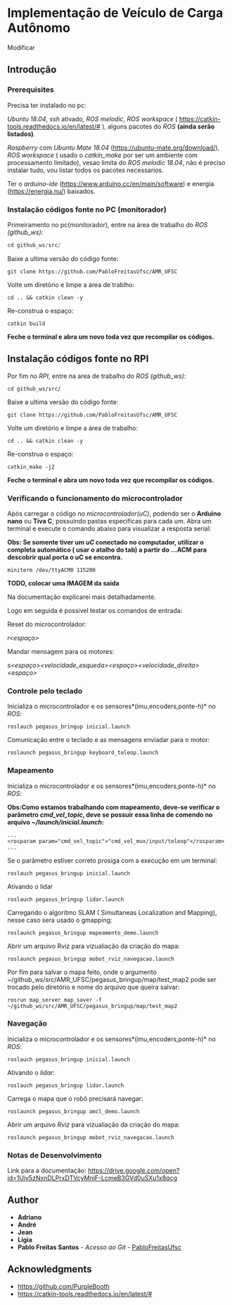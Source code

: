 # Implementação de Veículo de Carga Autônomo

Modificar

## Introdução




### Prerequisites

Precisa ter instalado no pc:

*Ubuntu 18.04*, *ssh* ativado, *ROS melodic*, *ROS workspace* ( https://catkin-tools.readthedocs.io/en/latest/# ), alguns pacotes do *ROS* **(ainda serão listados)**.

*Raspberry* com *Ubuntu Mate 18.04* (https://ubuntu-mate.org/download/), *ROS workspace* ( usado o *catkin_make* por ser um ambiente com processamento limitado), vesao limita do *ROS melodic 18.04*, não é preciso instalar tudo, vou listar todos os pacotes necessarios.

Ter o *arduino-ide* (https://www.arduino.cc/en/main/software) e energia (https://energia.nu/) baixados.


### Instalação códigos fonte no PC (monitorador)


Primeiramento no pc(monitorador), entre na área de trabalho do *ROS (github_ws)*:


```c++
cd github_ws/src/
```

Baixe a ultima versão do código fonte:


```
git clone https://github.com/PabloFreitasUfsc/AMR_UFSC
```

Volte um diretório e limpe a área de trablho:

```
cd .. && catkin clean -y
```
Re-construa o espaço:

```
catkin build
```
**Feche o terminal e abra um novo toda vez que recompilar os códigos.**






## Instalação códigos fonte no RPI

Por fim no *RPI*, entre na area de trabalho do *ROS (github_ws)*:

```
cd github_ws/src/
```
Baixe a ultima versão do código fonte:

```
git clone https://github.com/PabloFreitasUfsc/AMR_UFSC
```
Volte um diretório e limpe a área de trabalho:


```
cd .. && catkin clean -y
```
Re-construa o espaço:



```
catkin_make -j2
```
**Feche o terminal e abra um novo toda vez que recompilar os códigos.**


### Verificando o funcionamento do microcontrolador

Após carregar o código no *microcontrolador(uC)*, podendo ser o **Arduino nano** ou **Tiva C**, possuindo pastas especificas para cada um. Abra um terminal e execute o comando abaixo para visualizar a resposta serial:

**Obs: Se somente tiver um *uC* conectado no computador, utilizar o completa automático ( usar o atalho do tab) a partir do ...ACM para descobrir qual porta o uC se encontra.**

```
miniterm /dev/ttyACM0 115200
```
**TODO, colocar uma IMAGEM da saida**

Na documentação explicarei mais detalhadamente.

Logo em seguida é possivel testar os comandos de entrada:


Reset do microcontrolador:

*r<espaço><enter>*

Mandar mensagem para os motores:

*s<espaço><velocidade_esqueda><espaço><velocidade_direita><espaço>*



### Controle pelo teclado


Inicializa o microcontrolador e os sensores*(imu,encoders,ponte-h)* no *ROS*:


```
roslauch pegasus_bringup inicial.launch
```

Comunicação entre o teclado e as mensagens enviadar para o motor:

```
roslaunch pegasus_bringup keyboard_teleop.launch
```

### Mapeamento


Inicializa o microcontrolador e os sensores*(imu,encoders,ponte-h)* no *ROS*:

**Obs:Como estamos trabalhando com mapeamento, deve-se verificar o parâmetro *cmd_vel_topic*, deve se possuir essa linha de comendo no arquivo *~/launch/inicial.launch*:**

```
...
<rosparam param="cmd_vel_topic">"cmd_vel_mux/input/teleop"</rosparam>
...
```
Se o parâmetro estiver correto prosiga com a execução em um terminal:
```
roslauch pegasus_bringup inicial.launch
```

Ativando o lidar

```
roslauch pegasus_bringup lidar.launch
```

Carregando o algoritmo SLAM ( Simultaneas Localization and Mapping), nesse caso sera usado o gmapping:
```
roslaunch pegasus_bringup mapeamento_demo.launch

```
Abrir um arquivo Rviz para vizualiação da criação do mapa:

```
roslaunch pegasus_bringup mobot_rviz_navegacao.launch
```

Por fim para salvar o mapa feito, onde o argumento ~/github_ws/src/AMR_UFSC/pegasus_bringup/map/test_map2 pode ser trocado pelo diretório e nome do arquivo que queira salvar:


```
rosrun map_server map_saver -f ~/github_ws/src/AMR_UFSC/pegasus_bringup/map/test_map2
```

### Navegação


Inicializa o microcontrolador e os sensores*(imu,encoders,ponte-h)* no *ROS*:

```
roslauch pegasus_bringup inicial.launch
```

Ativando o *lidar*:

```
roslauch pegasus_bringup lidar.launch
```

Carrega o mapa que o robô precisará navegar:

```
roslaunch pegasus_bringup amcl_demo.launch

```
Abrir um arquivo *Rviz* para vizualiação da criação do mapa:

```
roslaunch pegasus_bringup mobot_rviz_navegacao.launch
```

### Notas de Desenvolvimento

Link para a documentação: https://drive.google.com/open?id=1Uiy5zNxnDLPrxDTVcyMnjF-LcmeB3GVd0uSXu1x8qcg



## Author

-   **Adriano**
-   **André**
-   **Jean**
-   **Lígia**
-   **Pablo Freitas Santos** - _Acesso ao Git_ - [PabloFreitasUfsc](https://github.com/PabloFreitasUfsc)


## Acknowledgments

-   <https://github.com/PurpleBooth>
- <https://catkin-tools.readthedocs.io/en/latest/#>
